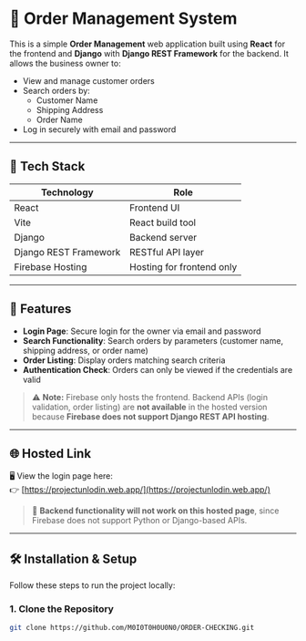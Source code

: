 # 🧾 Order Management System

This is a simple **Order Management** web application built using **React** for the frontend and **Django** with **Django REST Framework** for the backend. It allows the business owner to:

- View and manage customer orders  
- Search orders by:
  - Customer Name
  - Shipping Address
  - Order Name  
- Log in securely with email and password  

---

## 🚀 Tech Stack

| Technology             | Role                     |
| ---------------------- | ------------------------ |
| React                  | Frontend UI              |
| Vite                   | React build tool         |
| Django                 | Backend server           |
| Django REST Framework  | RESTful API layer        |
| Firebase Hosting       | Hosting for frontend only |

---

## 🔐 Features

- **Login Page**: Secure login for the owner via email and password  
- **Search Functionality**: Search orders by parameters (customer name, shipping address, or order name)  
- **Order Listing**: Display orders matching search criteria  
- **Authentication Check**: Orders can only be viewed if the credentials are valid  

> ⚠️ **Note:** Firebase only hosts the frontend. Backend APIs (login validation, order listing) are **not available** in the hosted version because **Firebase does not support Django REST API hosting**.

---

## 🌐 Hosted Link

🖥️ View the login page here:  
👉 [https://projectunlodin.web.app/](https://projectunlodin.web.app/)

> 🛑 **Backend functionality will not work on this hosted page**, since Firebase does not support Python or Django-based APIs.

---

## 🛠️ Installation & Setup

Follow these steps to run the project locally:

### 1. Clone the Repository

```bash
git clone https://github.com/M0I0T0H0U0N0/ORDER-CHECKING.git
